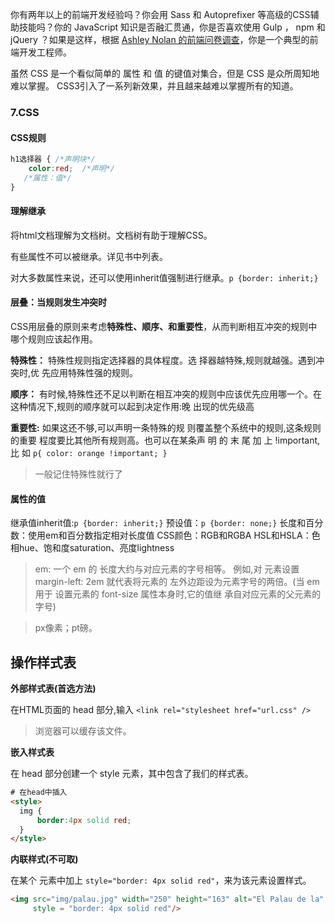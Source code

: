 

你有两年以上的前端开发经验吗？你会用 Sass 和 Autoprefixer 等高级的CSS辅助技能吗？你的 JavaScript 知识是否融汇贯通，你是否喜欢使用 Gulp ， npm 和 jQuery ？如果是这样，根据 [Ashley Nolan 的前端问卷调查](https://ashleynolan.co.uk/blog/frontend-tooling-survey-2016-results)，你是一个典型的前端开发工程师。



虽然 CSS 是一个看似简单的 属性 和 值 的键值对集合，但是 CSS 是众所周知地难以掌握。 CSS3引入了一系列新效果，并且越来越难以掌握所有的知道。



### 7.CSS

#### CSS规则

```css
h1选择器 { /*声明块*/
	color:red;	/*声明*/
   /*属性：值*/
}
```

#### 理解继承
将html文档理解为文档树。文档树有助于理解CSS。

有些属性不可以被继承。详见书中列表。

对大多数属性来说，还可以使用inherit值强制进行继承。`p {border: inherit;}`

#### 层叠：当规则发生冲突时
CSS用层叠的原则来考虑**特殊性、顺序、和重要性**，从而判断相互冲突的规则中哪个规则应该起作用。

**特殊性：**
特殊性规则指定选择器的具体程度。选 择器越特殊,规则就越强。遇到冲突时,优 先应用特殊性强的规则。

**顺序：**
有时候,特殊性还不足以判断在相互冲突的规则中应该优先应用哪一个。在这种情况下,规则的顺序就可以起到决定作用:晚
出现的优先级高

**重要性:**
如果这还不够,可以声明一条特殊的规 则覆盖整个系统中的规则,这条规则的重要 程度要比其他所有规则高。也可以在某条声 明 的 末 尾 加 上 !important, 比 如 `p{ color: orange !important; }`

>一般记住特殊性就行了



#### 属性的值

继承值inherit值:`p {border: inherit;}`
预设值：`p {border: none;}`
长度和百分数：使用em和百分数指定相对长度值
CSS颜色：RGB和RGBA
HSL和HSLA：色相hue、饱和度saturation、亮度lightness


>em: 
>一个 em 的 长度大约与对应元素的字号相等。
>例如,对 元素设置 margin-left: 2em 就代表将元素的 左外边距设为元素字号的两倍。(当 em 用于 设置元素的 font-size 属性本身时,它的值继 承自对应元素的父元素的字号)

>px像素；pt磅。





## 操作样式表



**外部样式表(首选方法)**

在HTML页面的 head 部分,输入 `<link rel="stylesheet href="url.css" />`

> 浏览器可以缓存该文件。



**嵌入样式表**

在 head 部分创建一个 style 元素，其中包含了我们的样式表。

```html
# 在head中插入
<style>
  img {
      border:4px solid red;
  }
</style>
```





**内联样式(不可取)**

在某个 元素中加上 `style="border: 4px solid red"`，来为该元素设置样式。

```html
<img src="img/palau.jpg" width="250" height="163" alt="El Palau de la" 
     style = "border: 4px solid red"/>
```









